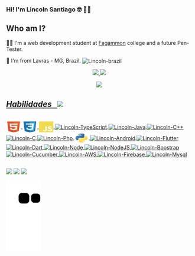 ### Hi! I'm Lincoln Santiago 🤓 👩‍💻

## Who am I? 

👨‍💻 I'm a web development student at [Fagammon](https://www.fagammon.edu.br) college and a future Pen-Tester.
 </br>
 <div style="display: inline_block"><p>📍 I'm from Lavras - MG, Brazil.
  <img align="center" alt="Lincoln-brazil" src="https://img.icons8.com/color/50/000000/brazil-circular.png">
 </div>

<div align="center">
  <a href="https://github.com/lincolnsantiago07">
  <img height="160em" src="https://github-readme-stats.vercel.app/api?username=lincolnsantiago07&show_icons=true&theme=dracula&include_all_commits=true&count_private=true"/>
  <img height="160em" src="https://github-readme-stats.vercel.app/api/top-langs/?username=lincolnsantiago07&layout=compact&langs_count=6&theme=dracula"/>

![](https://visitor-badge.glitch.me/badge?page_id=lincolnsantiago07)

</div>
  
## *Habilidades* &nbsp; <img width="40" src="https://user-images.githubusercontent.com/75453961/118220101-36d1c580-b451-11eb-9eda-9f53643378e0.gif">
  
<div style="display: inline_block"><br>
  <img align="center" alt="Lincoln-HTML" height="30" width="40" src="https://raw.githubusercontent.com/devicons/devicon/master/icons/html5/html5-original.svg">
  <img align="center" alt="Lincoln-CSS" height="30" width="40" src="https://raw.githubusercontent.com/devicons/devicon/master/icons/css3/css3-original.svg">
  <img align="center" alt="Lincoln-Js" height="30" width="40" src="https://raw.githubusercontent.com/devicons/devicon/master/icons/javascript/javascript-plain.svg">
  <img align="center" alt="Lincoln-TypeScript" height="30" width="40" src="https://cdn.jsdelivr.net/gh/devicons/devicon@latest/icons/typescript/typescript-original.svg"> 
  <img align="center" alt="Lincoln-Java" height="30" width="40" src="https://cdn.jsdelivr.net/gh/devicons/devicon@latest/icons/java/java-original-wordmark.svg">
  <img align="center" alt="Lincoln-C++" height="30" width="40" src="https://cdn.jsdelivr.net/gh/devicons/devicon/icons/cplusplus/cplusplus-original.svg">
  <img align="center" alt="Lincoln-C" height="30" width="40" src="https://cdn.jsdelivr.net/gh/devicons/devicon/icons/c/c-original.svg">
  <img align="center" alt="Lincoln-Php" height="30" width="40" src="https://cdn.jsdelivr.net/gh/devicons/devicon@latest/icons/php/php-original.svg">
  <img align="center" alt="Lincoln-Python" height="30" width="40" src="https://raw.githubusercontent.com/devicons/devicon/master/icons/python/python-original.svg">
  <img align="center" alt="Lincoln-Android" height="30" width="40" src="https://cdn.jsdelivr.net/gh/devicons/devicon@latest/icons/android/android-original.svg">
  <img align="center" alt="Lincoln-Flutter" height="30" width="40" src="https://cdn.jsdelivr.net/gh/devicons/devicon@latest/icons/flutter/flutter-original.svg">
  <img align="center" alt="Lincoln-Dart" height="30" width="40" src="https://cdn.jsdelivr.net/gh/devicons/devicon@latest/icons/dart/dart-original-wordmark.svg"/>
  <img align="center" alt="Lincoln-Node" height="30" width="40" src="https://cdn.jsdelivr.net/gh/devicons/devicon/icons/nodejs/nodejs-original.svg">
  <img align="center" alt="Lincoln-NodeJS" height="30" width="40" src="https://cdn.jsdelivr.net/gh/devicons/devicon@latest/icons/nodejs/nodejs-original-wordmark.svg">
  <img align="center" alt="Lincoln-Boostrap" height="30" width="40" src="https://cdn.jsdelivr.net/gh/devicons/devicon/icons/bootstrap/bootstrap-original.svg">
  <img align="center" alt="Lincoln-Cucumber" height="30" width="40" src="https://cdn.jsdelivr.net/gh/devicons/devicon@latest/icons/cucumber/cucumber-plain.svg">
  <img align="center" alt="Lincoln-AWS" height="30" width="40" src="https://cdn.jsdelivr.net/gh/devicons/devicon@latest/icons/amazonwebservices/amazonwebservices-original-wordmark.svg">
  <img align="center" alt="Lincoln-Firebase" height="30" width="40" src="https://cdn.jsdelivr.net/gh/devicons/devicon@latest/icons/firebase/firebase-original.svg">
  <img align="center" alt="Lincoln-Mysql" height="30" width="40" src="https://cdn.jsdelivr.net/gh/devicons/devicon@latest/icons/mysql/mysql-original-wordmark.svg">
 
</div> 

 ##
 
 <div> 
  <a href="https://instagram.com/link_fwe" target="_blank"><img src="https://img.shields.io/badge/-Instagram-%23E4405F?style=for-the-badge&logo=instagram&logoColor=white" target="_blank"></a>
  <a href = "mailto:lincoln.ufgd@gmail.com"><img src="https://img.shields.io/badge/-Gmail-%23333?style=for-the-badge&logo=gmail&logoColor=white" target="_blank"></a>
  <a href="https://www.linkedin.com/in/linkfwee/" target="_blank"><img src="https://img.shields.io/badge/-LinkedIn-%230077B5?style=for-the-badge&logo=linkedin&logoColor=white" target="_blank"></a> 
 
  ![Snake animation](https://github.com/lincolnsantiago07/lincolnsantiago07/blob/output/github-contribution-grid-snake.svg)
 
</div>
